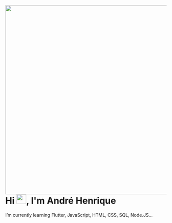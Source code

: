 
<img align="right" height="590em" src="https://gist.github.com/andrhenrqui/4eadc5ac8232b81c554f3401bfac2e5b"/>


<h1 align="left">Hi <img src="https://raw.githubusercontent.com/kaueMarques/kaueMarques/master/hi.gif" width="30px">, I'm André Henrique</h1>



I’m currently learning Flutter, JavaScript, HTML, CSS, SQL, Node.JS...

